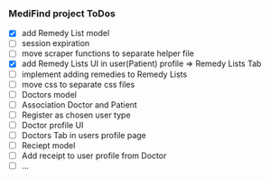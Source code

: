 ### MediFind project ToDos

- [x] add Remedy List model
- [ ] session expiration
- [ ] move scraper functions to separate helper file
- [x] add Remedy Lists UI in user(Patient) profile => Remedy Lists Tab
- [ ] implement adding remedies to Remedy Lists
- [ ] move css to separate css files
- [ ] Doctors model
- [ ] Association Doctor and Patient
- [ ] Register as chosen user type
- [ ] Doctor profile UI 
- [ ] Doctors Tab in users profile page
- [ ] Reciept model
- [ ] Add receipt to user profile from Doctor
- [ ] ...
